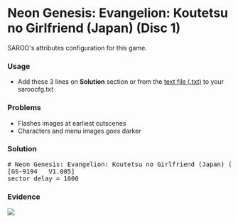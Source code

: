 # Neon Genesis: Evangelion: Koutetsu no Girlfriend (Japan) (Disc 1)

SAROO's attributes configuration for this game.

### Usage

- Add these 3 lines on **Solution** section or from the [text file (.txt)](./config.txt) to your saroocfg.txt

### Problems

- Flashes images at earliest cutscenes
- Characters and menu images goes darker

### Solution

<pre># Neon Genesis: Evangelion: Koutetsu no Girlfriend (Japan) (Disc 1)
[GS-9194   V1.005]
sector_delay = 1000</pre>

### Evidence

[![](https://img.youtube.com/vi/xLka8LG2mEo/0.jpg)](https://youtu.be/xLka8LG2mEo)
